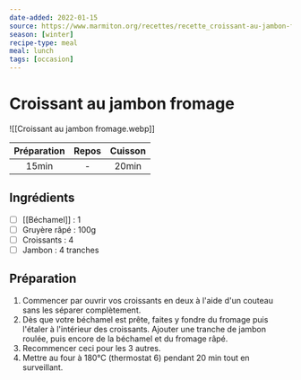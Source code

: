 ```yaml
---
date-added: 2022-01-15
source: https://www.marmiton.org/recettes/recette_croissant-au-jambon-fromage_71950.aspx
season: [winter]
recipe-type: meal
meal: lunch
tags: [occasion]
---
```


# Croissant au jambon fromage

![[Croissant au jambon fromage.webp]]

| Préparation | Repos | Cuisson |
|:-----------:|:-----:|:-------:|
|    15min    |   -   |  20min  |

## Ingrédients

- [ ] [[Béchamel]] : 1
- [ ] Gruyère râpé : 100g
- [ ] Croissants : 4
- [ ] Jambon : 4 tranches

## Préparation

1. Commencer par ouvrir vos croissants en deux à l'aide d'un couteau sans les séparer complètement.
2. Dès que votre béchamel est prête, faites y fondre du fromage puis l'étaler à l'intérieur des croissants. Ajouter une tranche de jambon roulée, puis encore de la béchamel et du fromage râpé.
3. Recommencer ceci pour les 3 autres.
4. Mettre au four à 180°C (thermostat 6) pendant 20 min tout en surveillant.
